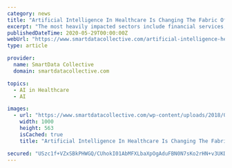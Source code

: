 ```yaml
---
category: news
title: "Artificial Intelligence In Healthcare Is Changing The Fabric Of The Industry"
excerpt: "The most heavily impacted sectors include financial services, transportation, and e-commerce, but healthcare is starting to ... in the care process While the promise of artificial intelligence in healthcare is being more widely embraced among providers ..."
publishedDateTime: 2020-05-29T00:00:00Z
webUrl: "https://www.smartdatacollective.com/artificial-intelligence-healthcare-changing-industry/"
type: article

provider:
  name: SmartData Collective
  domain: smartdatacollective.com

topics:
  - AI in Healthcare
  - AI

images:
  - url: "https://www.smartdatacollective.com/wp-content/uploads/2018/06/AI-in-healthcare.jpg"
    width: 1000
    height: 563
    isCached: true
    title: "Artificial Intelligence In Healthcare Is Changing The Fabric Of The Industry"

secured: "USzc1f+VZxSBkPHWGQ/CUhokI01AbMFXLbaXpOgAduFBN0N7sKo2rHN+v3UKDajYgpTkp88/Sk9XWapV0oqVujmZrvihVioLOgbuNabz9ibu3re74i4nutQ1+LJjaf/3xnMRh3PU29XlsTbD4iDDnH2BdnJDSfYJCWPyhk2ddhwH3CpEicth9j5QADH606OgMRIHVnmv9ubg2SDDqnimK/fC9gazaqmAeVyh1iMCEEGxAfmt6gVCw3L6/3s7q2khmFVjd2NAyoKCTlOXUK66qdcn4E1HBtHcKPdgiUWIZ1K7iF0MfVjt+9HGVgQ9ps8arHHHkkprbf+dK6SdM7LY4Q==;m13oI6w0c4FZ5UA/ywmgyg=="
---
```


